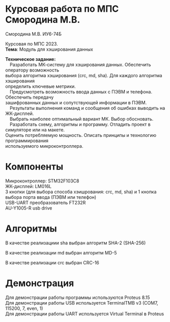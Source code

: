 # Курсовая работа по МПС Смородина М.В.
Смородина М.В. ИУ6-74Б

Курсовая по МПС 2023.  
<b>Тема</b>: Модуль для хэширования данных  
  
<b>Техническое задание:</b>  
&emsp;Разработать МК-систему для хэширования данных. Обеспечить оператору возможность  
выбора алгоритма хэширования (crc, md, sha). Для каждого алгоритма хэширования  
определить ключевые метрики.  
&emsp;Предусмотреть возможность ввода данных с ПЭВМ и телефона. Обеспечить передачу  
зашифрованных данных и сопутствующей информации в ПЭВМ.  
&emsp;Результаты выполнения команд и сообщения об ошибках выводить на ЖК-дисплей.  
&emsp;Выбрать наиболее оптимальный вариант МК. Выбор обосновать.  
&emsp;Разработать схему, алгоритмы и программу. Отладить проект в симуляторе или на макете.  
Оценить потребляемую мощность. Описать принципы и технологию программирования  
используемого микроконтроллера.

# Компоненты
Микроконтроллер: STM32F103C8  
ЖК-дисплей: LM016L  
3 кнопки (для выбора способа хэишрования: crc, md, sha) и 1 кнопка выбора порта ввода (ПЭВМ или телефон)  
USB-UART преобразователь FT232R  
AU-Y1005-R usb drive

# Алгоритмы
В качестве реализациии sha выбран алгоритм SHA-2 (SHA-256)

В качестве реализации md выбран алгоритм MD-5

В качестве реализации crc выбран CRC-16  

# Демонстрация  
Для демонстрации работы программы используются Proteus 8.15  
Для демонстрации работы USB используется TerminalTMB v3 (COM7, 115200, 7, even, 1)  
Для демонстрации работы UART используется Virtual Terminal в Proteus
